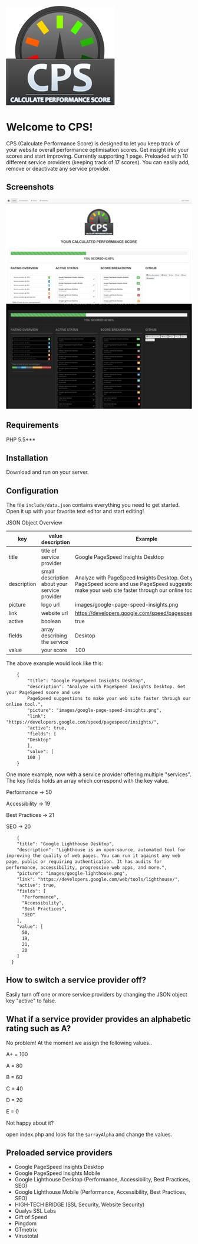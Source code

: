 ![logo CPS](https://raw.githubusercontent.com/vectordevfx/cps/master/images/cps-logo.png)

# Welcome to CPS!

CPS (Calculate Performance Score) is designed to let you keep track of your website overall performance optimisation scores. Get insight into your scores and start improving. Currently supporting 1 page. Preloaded with 10 different service providers (keeping track of 17 scores). You can easily add, remove or deactivate any service provider.

## Screenshots
![logo CPS](https://raw.githubusercontent.com/vectordevfx/cps/master/images/light_theme1.png)
![logo CPS](https://raw.githubusercontent.com/vectordevfx/cps/master/images/dark_theme2.png)
## Requirements

PHP 5.5+**

## Installation

Download and run on your server.

## Configuration

The file `include/data.json` contains everything you need to get started. 
Open it up with your favorite text editor and start editing!

JSON Object Overview

|     key         |value description		    |Example                        |
|----------------|-------------------------------|-----------------------------|
|title		|title of service provider           |Google PageSpeed Insights Desktop            |
|description    |small description about your service provider |Analyze with PageSpeed Insights Desktop. Get your PageSpeed score and use PageSpeed suggestions to make your web site faster through our online tool.            |
|picture	|logo url	|images/google-page-speed-insights.png|
|link		|website url	|https://developers.google.com/speed/pagespeed/insights/|
|active		|boolean	|true|
|fields		|array describing the service|Desktop|
|value		|your score|100|


The above example would look like this:
```
    {
    	"title": "Google PageSpeed Insights Desktop",
    	"description": "Analyze with PageSpeed Insights Desktop. Get your PageSpeed score and use 
    	PageSpeed suggestions to make your web site faster through our online tool.",
    	"picture": "images/google-page-speed-insights.png",
    	"link": "https://developers.google.com/speed/pagespeed/insights/",
    	"active": true,
    	"fields": [
    	"Desktop"
    	],
    	"value": [
    	100 ]
    }
```

One more example, now with a service provider offering multiple "services".
The key fields holds an array which correspond with the key value.

Performance -> 50

Accessibility -> 19

Best Practices -> 21

SEO -> 20


```
    {
    "title": "Google Lighthouse Desktop",
    "description": "Lighthouse is an open-source, automated tool for improving the quality of web pages. You can run it against any web page, public or requiring authentication. It has audits for performance, accessibility, progressive web apps, and more.",
    "picture": "images/google-lighthouse.png",
    "link": "https://developers.google.com/web/tools/lighthouse/",
	"active": true,
    "fields": [
      "Performance",
      "Accessibility",
      "Best Practices",
      "SEO"
    ],
    "value": [
      50,
      19,
      21,
      20
    ]
  }
```

## How to switch a service provider off?
Easily turn off one or more service providers by changing the JSON object key "active" to false.

## What if a service provider provides an alphabetic rating such as A?
No problem! At the moment we assign the following values..

A+ = 100

A = 80

B = 60

C = 40

D = 20

E = 0

Not happy about it? 

open index.php and look for the `$arrayAlpha` and change the values.  


## Preloaded service providers
 - Google PageSpeed Insights Desktop
 - Google PageSpeed Insights Mobile
 - Google Lighthouse Desktop
	(Performance,
	Accessibility,
	Best Practices,
	SEO)
 - Google Lighthouse Mobile
	(Performance,
	Accessibility,
	Best Practices,
	SEO)
 - HIGH-TECH BRIDGE
	(SSL Security,
	Website Security)
 - Qualys SSL Labs
 - Gift of Speed
 - Pingdom
 - GTmetrix
 - Virustotal
